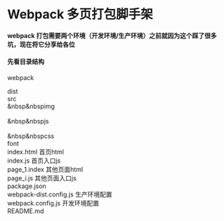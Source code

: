 # Webpack 多页打包脚手架
#### webpack 打包需要两个环境（开发环境/生产环境）之前就因为这个踩了很多坑，现在将它分享给各位
#### 先看目录结构
  webpack
  
dist<br/>
src<br/>
&nbsp&nbspimg<br/>       
&nbsp&nbspjs<br/>       
&nbsp&nbspcss<br/>
font<br/>
index.html 首页html<br/>
index.js 首页入口js<br/>
page_1.index 其他页面html<br/>
page_i.js 其他页面入口js<br/>
package.json<br/>
webpack-dist.config.js 生产环境配置<br/>
webpack.config.js 开发环境配置<br/>
README.md<br/>
    
